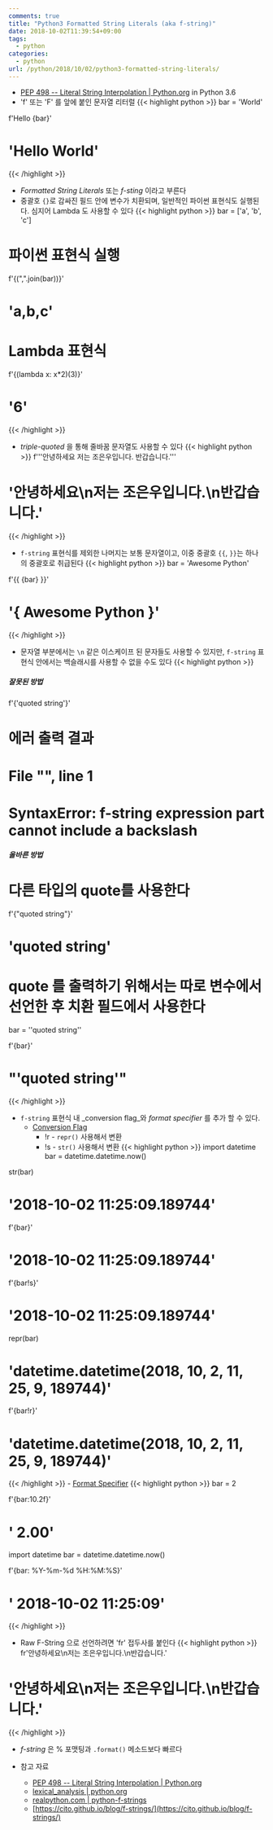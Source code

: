 ```yaml
---
comments: true
title: "Python3 Formatted String Literals (aka f-string)"
date: 2018-10-02T11:39:54+09:00
tags:
  - python
categories:
  - python
url: /python/2018/10/02/python3-formatted-string-literals/
---
```


- [PEP 498 -- Literal String Interpolation | Python.org](https://www.python.org/dev/peps/pep-0498/) in Python 3.6
-  'f' 또는 'F' 를 앞에 붙인 문자열 리터럴
{{< highlight python >}}
bar = 'World'

f'Hello {bar}'
# 'Hello World'
{{< /highlight >}}

- _Formatted String Literals_ 또는 _f-sting_ 이라고 부른다
- 중괄호 `{}`로 감싸진 필드 안에 변수가 치환되며, 일반적인 파이썬 표현식도 실행된다. 심지어 Lambda 도 사용할 수 있다
{{< highlight python >}}
bar = ['a', 'b', 'c']

# 파이썬 표현식 실행
f'{(",".join(bar))}'
# 'a,b,c'

# Lambda 표현식
f'{(lambda x: x*2)(3)}'

# '6'
{{< /highlight >}}

- _triple-quoted_ 을 통해 줄바꿈 문자열도 사용할 수 있다
{{< highlight python >}}
f'''안녕하세요
저는 조은우입니다.
반갑습니다.'''

# '안녕하세요\n저는 조은우입니다.\n반갑습니다.'
{{< /highlight >}}

- `f-string` 표현식를 제외한 나머지는 보통 문자열이고, 이중 중괄호  `{{`, `}}`는 하나의 중괄호로 취급된다
{{< highlight python >}}
bar = 'Awesome Python'

f'{{ {bar} }}'
# '{ Awesome Python }'
{{< /highlight >}}

- 문자열 부분에서는 `\n`  같은 이스케이프 된 문자들도 사용할 수 있지만,  `f-string` 표현식 안에서는 백슬래시를 사용할 수 없을 수도 있다
{{< highlight python >}}
##### 잘못된 방법 #####
f'{\'quoted string\'}'

# 에러 출력 결과
# File "<stdin>", line 1
# SyntaxError: f-string expression part cannot include a backslash

##### 올바른 방법 #####
# 다른 타입의 quote를 사용한다
f'{"quoted string"}'
# 'quoted string'

# quote 를 출력하기 위해서는 따로 변수에서 선언한 후 치환 필드에서 사용한다
bar = '\'quoted string\''

f'{bar}'
# "'quoted string'"
{{< /highlight >}}

- `f-string` 표현식 내 _conversion flag_와 _format specifier_ 를 추가 할 수 있다.
    - [Conversion Flag](https://www.python.org/dev/peps/pep-3101/?#explicit-conversion-flag)
        - !r - `repr()` 사용해서 변환
        - !s - `str()` 사용해서 변환
{{< highlight python >}}
import datetime
bar = datetime.datetime.now()

str(bar)
# '2018-10-02 11:25:09.189744'

f'{bar}'
# '2018-10-02 11:25:09.189744'

f'{bar!s}'
# '2018-10-02 11:25:09.189744'

repr(bar)
# 'datetime.datetime(2018, 10, 2, 11, 25, 9, 189744)'

f'{bar!r}'
# 'datetime.datetime(2018, 10, 2, 11, 25, 9, 189744)'
{{< /highlight >}}
    - [Format Specifier](https://docs.python.org/3.6/library/string.html#format-specification-mini-language)
{{< highlight python >}}
bar = 2

f'{bar:10.2f}'
# '      2.00'


import datetime
bar = datetime.datetime.now()

f'{bar: %Y-%m-%d %H:%M:%S}'
# ' 2018-10-02 11:25:09'
{{< /highlight >}}

- Raw F-String 으로 선언하려면 'fr' 접두사를 붙인다
{{< highlight python >}}
fr'안녕하세요\n저는 조은우입니다.\n반갑습니다.'
# '안녕하세요\\n저는 조은우입니다.\\n반갑습니다.'
{{< /highlight >}}

- _f-string_ 은 % 포맷팅과 `.format()` 메소드보다 빠르다

- 참고 자료
    - [PEP 498 -- Literal String Interpolation | Python.org](https://www.python.org/dev/peps/pep-0498/)
    - [lexical_analysis | python.org](https://docs.python.org/3.6/reference/lexical_analysis.html)
    - [realpython.com | python-f-strings](https://realpython.com/python-f-strings/)
    - [https://cito.github.io/blog/f-strings/](https://cito.github.io/blog/f-strings/)

